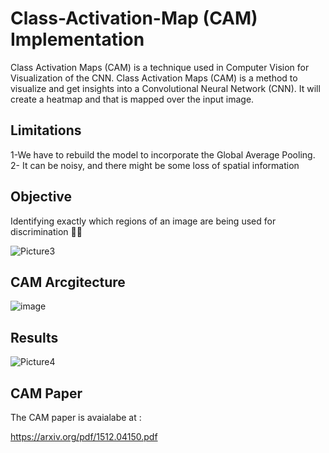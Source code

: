 # Class-Activation-Map (CAM) Implementation
Class Activation Maps (CAM) is a technique used in Computer Vision for Visualization of the CNN.
Class Activation Maps (CAM) is a method to visualize and get insights into a Convolutional Neural Network (CNN). It will create a heatmap and that is mapped over the input image.

## Limitations
1-We have to rebuild the model to incorporate the Global Average Pooling.
2- It can be noisy, and there might be some loss of spatial information

## Objective 
Identifying exactly which regions of an image are being used for discrimination 

![Picture3](https://user-images.githubusercontent.com/56618776/105806551-89dd5500-5fe7-11eb-9523-3389dd6b0e67.png)

## CAM Arcgitecture 

![image](https://user-images.githubusercontent.com/56618776/105805825-2c94d400-5fe6-11eb-99c8-24549152d53a.png)


## Results

![Picture4](https://user-images.githubusercontent.com/56618776/105805988-7978aa80-5fe6-11eb-8d07-b3cf75e1c266.png)

## CAM Paper

The CAM paper is avaialabe at :

https://arxiv.org/pdf/1512.04150.pdf
